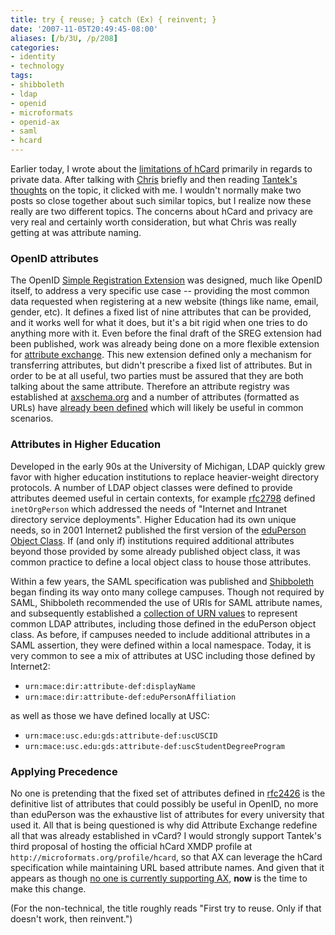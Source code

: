 ```yaml
---
title: try { reuse; } catch (Ex) { reinvent; }
date: '2007-11-05T20:49:45-08:00'
aliases: [/b/3U, /p/208]
categories:
- identity
- technology
tags:
- shibboleth
- ldap
- openid
- microformats
- openid-ax
- saml
- hcard
---
```

Earlier today, I wrote about the [limitations of hCard][] primarily in regards to private data.  After talking with
[Chris][] briefly and then reading [Tantek's thoughts][] on the topic, it clicked with me.  I wouldn't normally make two
posts so close together about such similar topics, but I realize now these really are two different topics.  The
concerns about hCard and privacy are very real and certainly worth consideration, but what Chris was really getting at
was attribute naming.

[limitations of hCard]: /2007/11/hcard-is-not-a-provisioning-engine-for-private-data
[Chris]: http://factoryjoe.com/blog/2007/11/01/hcard-for-openid-simple-registration-and-attribute-exchange/
[Tantek's thoughts]: http://tantek.com/log/2007/11.html#d02t2318

### OpenID attributes ###

The OpenID [Simple Registration Extension][sreg] was designed, much like OpenID itself, to address a very specific use
case -- providing the most common data requested when registering at a new website (things like name, email, gender,
etc).  It defines a fixed list of nine attributes that can be provided, and it works well for what it does, but it's a
bit rigid when one tries to do anything more with it.  Even before the final draft of the SREG extension had been
published, work was already being done on a more flexible extension for [attribute exchange][].  This new extension
defined only a mechanism for transferring attributes, but didn't prescribe a fixed list of attributes.  But in order to
be at all useful, two parties must be assured that they are both talking about the same attribute.  Therefore an
attribute registry was established at [axschema.org][] and a number of attributes (formatted as URLs) have [already been
defined][] which will likely be useful in common scenarios.

[sreg]: http://openid.net/specs/openid-simple-registration-extension-1_0.html
[attribute exchange]: http://openid.net/specs/openid-attribute-exchange-1_0-07.html
[axschema.org]: https://web.archive.org/web/20071105/http://www.axschema.org/
[already been defined]: https://web.archive.org/web/20071105/http://www.axschema.org/types/


### Attributes in Higher Education ###

Developed in the early 90s at the University of Michigan, LDAP quickly grew favor with higher education institutions to
replace heavier-weight directory protocols.  A number of LDAP object classes were defined to provide attributes deemed
useful in certain contexts, for example [rfc2798][] defined `inetOrgPerson` which addressed the needs of "Internet and
Intranet directory service deployments".  Higher Education had its own unique needs, so in 2001 Internet2 published the
first version of the [eduPerson Object Class][].  If (and only if) institutions required additional attributes beyond
those provided by some already published object class, it was common practice to define a local object class to house
those attributes.

Within a few years, the SAML specification was published and [Shibboleth][] began finding its way onto many college
campuses.  Though not required by SAML, Shibboleth recommended the use of URIs for SAML attribute names, and
subsequently established a [collection of URN values][] to represent common LDAP attributes, including those defined in
the eduPerson object class.  As before, if campuses needed to include additional attributes in a SAML assertion, they
were defined within a local namespace.  Today, it is very common to see a mix of attributes at USC including those
defined by Internet2:

 - `urn:mace:dir:attribute-def:displayName`
 - `urn:mace:dir:attribute-def:eduPersonAffiliation`

as well as those we have defined locally at USC:

 - `urn:mace:usc.edu:gds:attribute-def:uscUSCID`
 - `urn:mace:usc.edu:gds:attribute-def:uscStudentDegreeProgram`

[eduperson Object Class]: http://www.educause.edu/eduperson/
[rfc2798]: http://tools.ietf.org/html/rfc2798
[Shibboleth]: http://shibboleth.internet2.edu/
[collection of URN values]: http://www.google.com/search?q=cache:http://middleware.internet2.edu/dir/docs/internet2-mace-dir-saml-attributes-200604.pdf


### Applying Precedence ###

No one is pretending that the fixed set of attributes defined in [rfc2426][] is the definitive list of attributes that
could possibly be useful in OpenID, no more than eduPerson was the exhaustive list of attributes for every university
that used it.  All that is being questioned is why did Attribute Exchange redefine all that was already established in
vCard?  I would strongly support Tantek's third proposal of hosting the official hCard XMDP profile at
`http://microformats.org/profile/hcard`, so that AX can leverage the hCard specification while maintaining URL based
attribute names.  And given that it appears as though [no one is currently supporting AX][openid-support], **now** is
the time to make this change.

[rfc2426]: http://tools.ietf.org/html/rfc2426
[openid-support]: /openid-support

(For the non-technical, the title roughly reads "First try to reuse.  Only if that doesn't work, then reinvent.")
